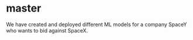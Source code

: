 # master

We have created and deployed different ML models for a company SpaceY who wants to bid against SpaceX.
